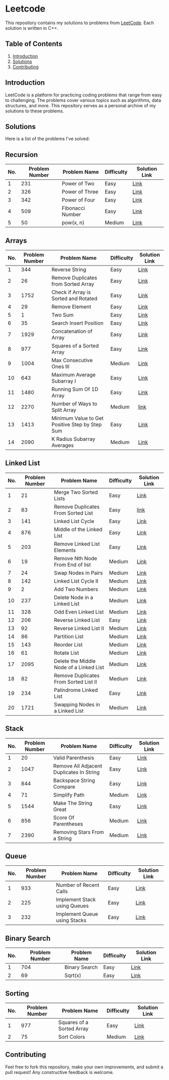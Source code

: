# Leetcode
This repository contains my solutions to problems from [LeetCode](https://leetcode.com/). Each solution is written in C++.

## Table of Contents

1. [Introduction](#introduction)
2. [Solutions](#solutions)
3. [Contributing](#contributing)

## Introduction

LeetCode is a platform for practicing coding problems that range from easy to challenging. The problems cover various topics such as algorithms, data structures, and more.
This repository serves as a personal archive of my solutions to these problems.

## Solutions

Here is a list of the problems I've solved:

## Recursion

| No.        | Problem Number | Problem Name                                | Difficulty | Solution Link                       |
|------------|----------------|---------------------------------------------|------------|-------------------------------------|
| 1          | 231            | Power of Two                                | Easy       | [Link](https://github.com/Maryam-Amir00/Leetcode/blob/main/Recursion/Power_of_Two.txt)|
| 2          | 326            | Power of Three                              | Easy       | [Link](https://github.com/Maryam-Amir00/Leetcode/blob/main/Recursion/Power_of_Three.txt)|
| 3          | 342            | Power of Four                               | Easy       | [Link](https://github.com/Maryam-Amir00/Leetcode/blob/main/Recursion/Power_of_Four.txt)|
| 4          | 509            | Fibonacci Number                            | Easy       | [Link](https://github.com/Maryam-Amir00/Leetcode/blob/main/Recursion/Fibonacci_Number.txt)|
| 5          | 50             | pow(x, n)                                   | Medium     | [Link](https://github.com/Maryam-Amir00/Leetcode/blob/main/Recursion/pow(x%2Cn).txt)|


## Arrays

| No.        | Problem Number | Problem Name                                             | Difficulty | Solution Link                       |
|------------|----------------|----------------------------------------------------------|------------|-------------------------------------|
| 1          | 344            | Reverse String                                           | Easy       | [Link](https://github.com/Maryam-Amir00/Leetcode/blob/main/Arrays/Reverse_String.txt)|
| 2          | 26             | Remove Duplicates from Sorted Array                      | Easy       | [Link](https://github.com/Maryam-Amir00/Leetcode/blob/main/Arrays/Remove-duplicates-from-sorted-Array.txt)|
| 3          | 1752           | Check if Array is Sorted and Rotated                     | Easy       | [Link](https://github.com/Maryam-Amir00/Leetcode/blob/main/Arrays/Check-if-Array-is-Sorted-and-Rotated.txt)|
| 4          | 29             | Remove Element                                           | Easy       | [Link](https://github.com/Maryam-Amir00/Leetcode/blob/main/Arrays/Remove-Element)|
| 5          | 1              | Two Sum                                                  | Easy       | [Link](https://github.com/Maryam-Amir00/Leetcode/blob/main/Arrays/Two_Sum)|
| 6          | 35             | Search Insert Position                                   | Easy       | [Link](https://github.com/Maryam-Amir00/Leetcode/blob/main/Arrays/Search_Insert_Position)|
| 7          | 1929           | Concatenation of Array                                   | Easy       | [Link](https://github.com/Maryam-Amir00/Leetcode/blob/main/Arrays/Concatenation_of_Array)|
| 8          | 977            | Squares of a Sorted Array                                | Easy       | [Link](https://github.com/Maryam-Amir00/Leetcode/blob/main/Arrays/Squares_of_a_Sorted_Array)|
| 9          | 1004           | Max Consecutive Ones III                                 | Medium     | [Link](https://github.com/Maryam-Amir00/Leetcode/blob/main/Arrays/Max_Consecutive_Ones_%7C%7C%7C)|
| 10         | 643            | Maximum Average Subarray I                               | Easy       | [Link](https://github.com/Maryam-Amir00/Leetcode/blob/main/Arrays/Maximum_Average_Subarray_I)|
| 11         | 1480           | Running Sum Of 1D Array                                  | Easy       | [Link](https://github.com/Maryam-Amir00/Leetcode/blob/main/Arrays/Running_Sum_of_1D_Array)|
| 12         | 2270           | Number of Ways to Split Array                            | Medium     | [link](https://github.com/Maryam-Amir00/Leetcode/blob/main/Arrays/Number_of_Ways_To_Split_Array)|
| 13         | 1413           | Minimum Value to Get Positive Step by Step Sum    | Easy       | [Link](https://github.com/Maryam-Amir00/Leetcode/blob/main/Arrays/Minimum_Value_To_Get_Positive_Step_by_Step_Sum)|
| 14         | 2090           | K Radius Subarray Averages                               | Medium     | [Link](https://github.com/Maryam-Amir00/Leetcode/blob/main/Arrays/K_Radius_Subarray_Averages)|

## Linked List

| No.        | Problem Number | Problem Name                                             | Difficulty | Solution Link                       |
|------------|----------------|----------------------------------------------------------|------------|-------------------------------------|
| 1          | 21             | Merge Two Sorted Lists                                   | Easy       | [Link](https://github.com/Maryam-Amir00/Leetcode/blob/main/Linked_List/Merge_Two_Sorted_Lists)|
| 2          | 83             | Remove Duplicates From Sorted List                       | Easy       | [link](https://github.com/Maryam-Amir00/Leetcode/blob/main/Linked_List/Remove_Duplicates_From_Sorted_List)|
| 3          | 141            | Linked List Cycle                                        | Easy       | [Link](https://github.com/Maryam-Amir00/Leetcode/blob/main/Linked_List/Linked_List_Cycle)|
| 4          | 876            | Middle of the Linked List                                | Easy       | [Link](https://github.com/Maryam-Amir00/Leetcode/blob/main/Linked_List/Middle_of_The_Linked_List)|
| 5          | 203            | Remove Linked List Elements                              | Easy       | [Link](https://github.com/Maryam-Amir00/Leetcode/blob/main/Linked_List/Remove_Linked_List_Elements)|
| 6          | 19             | Remove Nth Node From End of list                         | Medium     | [Link](https://github.com/Maryam-Amir00/Leetcode/blob/main/Linked_List/Remove_Nth_Node_From_End_of_list)|
| 7          | 24             | Swap Nodes in Pairs                                      | Medium     | [Link](https://github.com/Maryam-Amir00/Leetcode/blob/main/Linked_List/Swap_Nodes_in_Pairs)|
| 8          | 142            | Linked List Cycle II                                     | Medium     | [Link](https://github.com/Maryam-Amir00/Leetcode/blob/main/Linked_List/Linked_List_Cycle_2)|
| 9          | 2              | Add Two Numbers                                          | Medium     | [Link](https://github.com/Maryam-Amir00/Leetcode/blob/main/Linked_List/Add_Two_Numbers)|
| 10         | 237            | Delete Node in a Linked List                             | Medium     | [Link](https://github.com/Maryam-Amir00/Leetcode/blob/main/Linked_List/Delete_Node_in_a_Linked_list)|
| 11         | 328            | Odd Even Linked List                                     | Medium     | [Link](https://github.com/Maryam-Amir00/Leetcode/blob/main/Linked_List/Odd_Even_Linked_List)|
| 12         | 206            | Reverse Linked List                                      | Easy       | [Link](https://github.com/Maryam-Amir00/Leetcode/blob/main/Linked_List/Reverse_Linked_List)|
| 13         | 92             | Reverse Linked List II                                   | Medium     | [Link](https://github.com/Maryam-Amir00/Leetcode/blob/main/Linked_List/Reverse_Linked_List_II)|
| 14         | 86             | Partition List                                           | Medium     | [Link](https://github.com/Maryam-Amir00/Leetcode/blob/main/Linked_List/Partition_List)|
| 15         | 143            | Reorder List                                             | Medium     | [Link](https://github.com/Maryam-Amir00/Leetcode/blob/main/Linked_List/Reorder_List)|
| 16         | 61             | Rotate List                                              | Medium     | [Link](https://github.com/Maryam-Amir00/Leetcode/blob/main/Linked_List/Rotate_List)|
| 17         | 2095           | Delete the Middle Node of a Linked List                  | Medium     | [Link](https://github.com/Maryam-Amir00/Leetcode/blob/main/Linked_List/Delete_The_Middle_Node_of_a_Linked_List)|
| 18         | 82             | Remove Duplicates From Sorted List II                    | Medium     | [Link](https://github.com/Maryam-Amir00/Leetcode/blob/main/Linked_List/Remove_Duplicates_From_Sorted_Linked_List_2)|
| 19         | 234            | Palindrome Linked List                                   | Easy       | [Link](https://github.com/Maryam-Amir00/Leetcode/blob/main/Linked_List/Palindrome_Linked_List)|
| 20         | 1721           | Swapping Nodes in a Linked List                          | Medium     | [Link](https://github.com/Maryam-Amir00/Leetcode/blob/main/Linked_List/Swapping_Nodes_in_a_Linked_List)|

## Stack

| No.        | Problem Number | Problem Name                                             | Difficulty | Solution Link                       |
|------------|----------------|----------------------------------------------------------|------------|-------------------------------------|
| 1          | 20             | Valid Parenthesis                                        | Easy       | [Link](https://github.com/Maryam-Amir00/Leetcode/blob/main/Stack/Valid_Parenthesis)|
| 2          | 1047           | Remove All Adjacent Duplicates In String                 | Easy       | [Link](https://github.com/Maryam-Amir00/Leetcode/blob/main/Stack/Remove_All_Adjacent_Duplicates_in_a_String)|
| 3          | 844            | Backspace String Compare                                 | Easy       | [Link](https://github.com/Maryam-Amir00/Leetcode/blob/main/Stack/Backspace_String_Compare)|
| 4          | 71             | Simplify Path                                            | Medium     | [Link](https://github.com/Maryam-Amir00/Leetcode/blob/main/Stack/Simplify_Path)|
| 5          | 1544           | Make The String Great                                    | Easy       | [Link](https://github.com/Maryam-Amir00/Leetcode/blob/main/Stack/Make_The_String_Great)|
| 6          | 856            | Score Of Parentheses                                     | Medium     | [Link](https://github.com/Maryam-Amir00/Leetcode/blob/main/Stack/Score_Of_Parenthesis)|
| 7          | 2390           | Removing Stars From a String                             | Medium     | [Link](https://github.com/Maryam-Amir00/Leetcode/blob/main/Stack/Removing_Stars_From_a_string)|

## Queue

| No.        | Problem Number | Problem Name                                | Difficulty | Solution Link                       |
|------------|----------------|---------------------------------------------|------------|-------------------------------------|
| 1          | 933            | Number of Recent Calls                      | Easy       | [Link](https://github.com/Maryam-Amir00/Leetcode/blob/main/Queue/Number_Of_Recent_Calls)                            |
| 2          | 225            | Implement Stack using Queues                | Easy       | [Link](https://github.com/Maryam-Amir00/Leetcode/blob/main/Queue/Implement_Stack_Using_Queues)|
| 3          | 232            | Implement Queue using Stacks                | Easy       | [Link](https://github.com/Maryam-Amir00/Leetcode/blob/main/Queue/Implement_Queue_Using_Stacks)|


## Binary Search

| No.        | Problem Number | Problem Name                                | Difficulty | Solution Link                       |
|------------|----------------|---------------------------------------------|------------|-------------------------------------|
| 1          | 704            | Binary Search                               | Easy       | [Link](https://github.com/Maryam-Amir00/Leetcode/blob/main/Binary_Search/Binary_Search)|
| 2          | 69             | Sqrt(x)                                     | Easy       | [Link](https://github.com/Maryam-Amir00/Leetcode/blob/main/Binary_Search/sqrt(x))|


## Sorting

| No.        | Problem Number | Problem Name                                | Difficulty | Solution Link                       |
|------------|----------------|---------------------------------------------|------------|-------------------------------------|
| 1          | 977            | Squares of a Sorted Array                   | Easy       | [Link]()|
| 2          | 75             | Sort Colors                                 | Medium     | [Link](https://github.com/Maryam-Amir00/Leetcode/blob/main/Sorting/Sort_Colors)|


## Contributing

Feel free to fork this repository, make your own improvements, and submit a pull request! Any constructive feedback is welcome.
